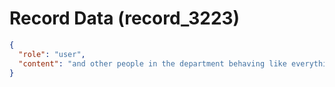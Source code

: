 # Record Data (record_3223)

```json
{
  "role": "user",
  "content": "and other people in the department behaving like everything is okay and continuign like life is alright is unbearable\n"
}
```
